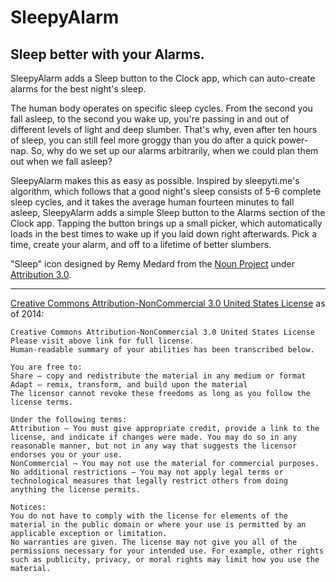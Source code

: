 SleepyAlarm
=======================

Sleep better with your Alarms.
-----------------------

SleepyAlarm adds a Sleep button to the Clock app, which can auto-create alarms for the best night's sleep.

The human body operates on specific sleep cycles. From the second you fall asleep, to the second you wake up, you're passing in and out of different levels of light and deep slumber. That's why, even after ten hours of sleep, you can still feel more groggy than you do after a quick power-nap. So, why do we set up our alarms arbitrarily, when we could plan them out when we fall asleep?

SleepyAlarm makes this as easy as possible. Inspired by sleepyti.me's algorithm, which follows that a good night's sleep consists of 5-6 complete sleep cycles, and it takes the average human fourteen minutes to fall asleep, SleepyAlarm adds a simple Sleep button to the Alarms section of the Clock app. Tapping the button brings up a small picker, which automatically loads in the best times to wake up if you laid down right afterwards. Pick a time, create your alarm, and off to a lifetime of better slumbers.

"Sleep" icon designed by Remy Medard from the [Noun Project](http://thenounproject.com/term/sleep/10297/) under [Attribution 3.0](http://creativecommons.org/licenses/by/3.0/us/).

---------------------------------------	
[Creative Commons Attribution-NonCommercial 3.0 United States License](http://creativecommons.org/licenses/by-nc/3.0/us/) as of 2014:

	Creative Commons Attribution-NonCommercial 3.0 United States License
	Please visit above link for full license.
	Human-readable summary of your abilities has been transcribed below.
	
	You are free to:
	Share — copy and redistribute the material in any medium or format
	Adapt — remix, transform, and build upon the material
	The licensor cannot revoke these freedoms as long as you follow the license terms.
	
	Under the following terms:
	Attribution — You must give appropriate credit, provide a link to the license, and indicate if changes were made. You may do so in any reasonable manner, but not in any way that suggests the licensor endorses you or your use.
	NonCommercial — You may not use the material for commercial purposes.
	No additional restrictions — You may not apply legal terms or technological measures that legally restrict others from doing anything the license permits.
	
	Notices:
	You do not have to comply with the license for elements of the material in the public domain or where your use is permitted by an applicable exception or limitation.
	No warranties are given. The license may not give you all of the permissions necessary for your intended use. For example, other rights such as publicity, privacy, or moral rights may limit how you use the material.